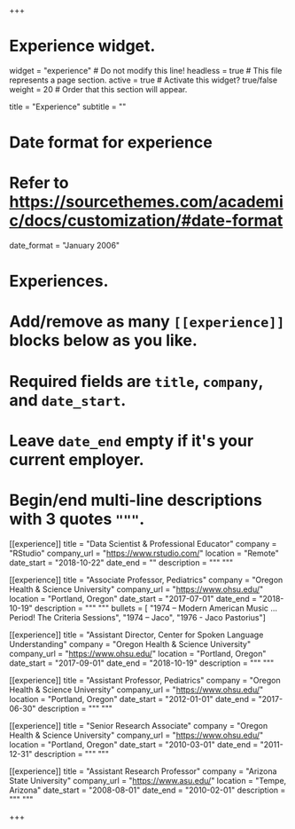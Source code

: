 +++
# Experience widget.
widget = "experience"  # Do not modify this line!
headless = true  # This file represents a page section.
active = true # Activate this widget? true/false
weight = 20  # Order that this section will appear.

title = "Experience"
subtitle = ""

# Date format for experience
#   Refer to https://sourcethemes.com/academic/docs/customization/#date-format
date_format = "January 2006"

# Experiences.
#   Add/remove as many `[[experience]]` blocks below as you like.
#   Required fields are `title`, `company`, and `date_start`.
#   Leave `date_end` empty if it's your current employer.
#   Begin/end multi-line descriptions with 3 quotes `"""`.
[[experience]]
  title = "Data Scientist & Professional Educator"
  company = "RStudio"
  company_url = "https://www.rstudio.com/"
  location = "Remote"
  date_start = "2018-10-22"
  date_end = ""
  description = """
  """

[[experience]]
  title = "Associate Professor, Pediatrics"
  company = "Oregon Health & Science University"
  company_url = "https://www.ohsu.edu/"
  location = "Portland, Oregon"
  date_start = "2017-07-01"
  date_end = "2018-10-19"
  description = """ """
  bullets = [
"1974 – Modern American Music … Period! The Criteria Sessions",
"1974 – Jaco",
"1976 - Jaco Pastorius"]
  
[[experience]]
  title = "Assistant Director, Center for Spoken Language Understanding"
  company = "Oregon Health & Science University"
  company_url = "https://www.ohsu.edu/"
  location = "Portland, Oregon"
  date_start = "2017-09-01"
  date_end = "2018-10-19"
  description = """ """

[[experience]]
  title = "Assistant Professor, Pediatrics"
  company = "Oregon Health & Science University"
  company_url = "https://www.ohsu.edu/"
  location = "Portland, Oregon"
  date_start = "2012-01-01"
  date_end = "2017-06-30"
  description = """ """
  
[[experience]]
  title = "Senior Research Associate"
  company = "Oregon Health & Science University"
  company_url = "https://www.ohsu.edu/"
  location = "Portland, Oregon"
  date_start = "2010-03-01"
  date_end = "2011-12-31"
  description = """ """
  
[[experience]]
  title = "Assistant Research Professor"
  company = "Arizona State University"
  company_url = "https://www.asu.edu/"
  location = "Tempe, Arizona"
  date_start = "2008-08-01"
  date_end = "2010-02-01"
  description = """ """

+++
